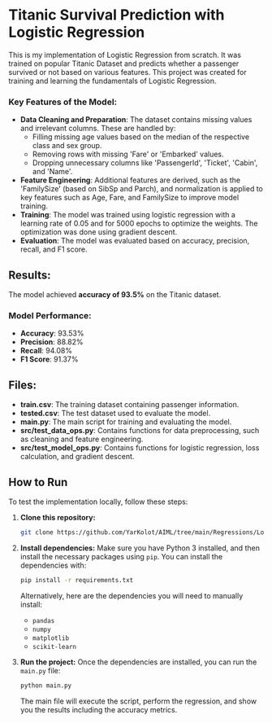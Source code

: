 
# Titanic Survival Prediction with Logistic Regression

This is my implementation of Logistic Regression from scratch. It was trained on popular Titanic Dataset and predicts whether a passenger survived or not based on various features. This project was created for training and learning the fundamentals of Logistic Regression.

### Key Features of the Model:
- **Data Cleaning and Preparation**: The dataset contains missing values and irrelevant columns. These are handled by:
    - Filling missing age values based on the median of the respective class and sex group.
    - Removing rows with missing 'Fare' or 'Embarked' values.
    - Dropping unnecessary columns like 'PassengerId', 'Ticket', 'Cabin', and 'Name'.
- **Feature Engineering**: Additional features are derived, such as the 'FamilySize' (based on SibSp and Parch), and normalization is applied to key features such as Age, Fare, and FamilySize to improve model training.
- **Training**: The model was trained using logistic regression with a learning rate of 0.05 and for 5000 epochs to optimize the weights. The optimization was done using gradient descent.
- **Evaluation**: The model was evaluated based on accuracy, precision, recall, and F1 score.

## Results:
The model achieved **accuracy of 93.5%** on the Titanic dataset.

### Model Performance:
- **Accuracy**: 93.53%
- **Precision**: 88.82%
- **Recall**: 94.08%
- **F1 Score**: 91.37%

## Files:
- **train.csv**: The training dataset containing passenger information.
- **tested.csv**: The test dataset used to evaluate the model.
- **main.py**: The main script for training and evaluating the model.
- **src/test_data_ops.py**: Contains functions for data preprocessing, such as cleaning and feature engineering.
- **src/test_model_ops.py**: Contains functions for logistic regression, loss calculation, and gradient descent.

## How to Run

To test the implementation locally, follow these steps:

1. **Clone this repository:**
   ```bash
   git clone https://github.com/YarKolot/AIML/tree/main/Regressions/LogisticRegressionTitanic
   ```

2. **Install dependencies:**
   Make sure you have Python 3 installed, and then install the necessary packages using `pip`. You can install the dependencies with:
   ```bash
   pip install -r requirements.txt
   ```
   Alternatively, here are the dependencies you will need to manually install:
   - `pandas`
   - `numpy`
   - `matplotlib`
   - `scikit-learn`

3. **Run the project:**
   Once the dependencies are installed, you can run the `main.py` file:
   ```bash
   python main.py
   ```

   The main file will execute the script, perform the regression, and show you the results including the accuracy metrics.
